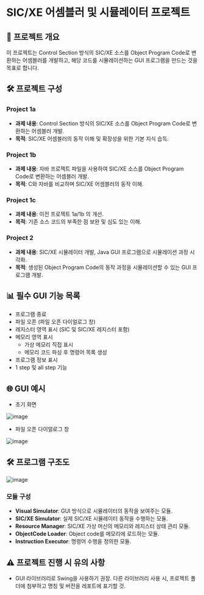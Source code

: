 # SIC/XE 어셈블러 및 시뮬레이터 프로젝트


## 📁 프로젝트 개요
이 프로젝트는 Control Section 방식의 SIC/XE 소스를 Object Program Code로 변환하는 어셈블러를 개발하고, 해당 코드를 시뮬레이션하는 GUI 프로그램을 만드는 것을 목표로 합니다. 


## 🛠️ 프로젝트 구성

### Project 1a
- **과제 내용**: Control Section 방식의 SIC/XE 소스를 Object Program Code로 변환하는 어셈블러 개발.
- **목적**: SIC/XE 어셈블러의 동작 이해 및 확장성을 위한 기본 지식 습득.

### Project 1b
- **과제 내용**: 자바 프로젝트 파일을 사용하여 SIC/XE 소스를 Object Program Code로 변환하는 어셈블러 개발.
- **목적**: C와 자바를 비교하며 SIC/XE 어셈블러의 동작 이해.

### Project 1c
- **과제 내용**: 이전 프로젝트 1a/1b 의 개선.
- **목적**: 기존 소스 코드의 부족한 점 보완 및 심도 있는 이해.

### Project 2
- **과제 내용**: SIC/XE 시뮬레이터 개발, Java GUI 프로그램으로 시뮬레이션 과정 시각화.
- **목적**: 생성된 Object Program Code의 동작 과정을 시뮬레이션할 수 있는 GUI 프로그램 개발.

## 📊 필수 GUI 기능 목록
- 프로그램 종료
- 파일 오픈 (파일 오픈 다이얼로그 창)
- 레지스터 영역 표시 (SIC 및 SIC/XE 레지스터 포함)
- 메모리 영역 표시
    - 가상 메모리 직접 표시
    - 메모리 코드 파싱 후 명령어 목록 생성
- 프로그램 정보 표시
- 1 step 및 all step 기능

## 🌐 GUI 예시
- 초기 화면

![image](https://github.com/user-attachments/assets/e2f1f5db-bf37-4fca-820f-794c6612dbb4)

- 파일 오픈 다이얼로그 창

![image](https://github.com/user-attachments/assets/eea4d185-6b3b-4b41-83a1-e296651b4b6f)


## 🛠️ 프로그램 구조도

![image](https://github.com/user-attachments/assets/af6f1eb7-12c3-457d-8165-430dd8c0e704)

### 모듈 구성
- **Visual Simulator**: GUI 방식으로 시뮬레이터의 동작을 보여주는 모듈.
- **SIC/XE Simulator**: 실제 SIC/XE 시뮬레이터 동작을 수행하는 모듈.
- **Resource Manager**: SIC/XE 가상 머신의 메모리와 레지스터 상태 관리 모듈.
- **ObjectCode Loader**: Object code를 메모리에 로드하는 모듈.
- **Instruction Executor**: 명령어 수행을 정의한 모듈.


## ⚠️ 프로젝트 진행 시 유의 사항
- GUI 라이브러리로 Swing을 사용하기 권장. 다른 라이브러리 사용 시, 프로젝트 폴더에 첨부하고 명칭 및 버전을 레포트에 표기할 것.
